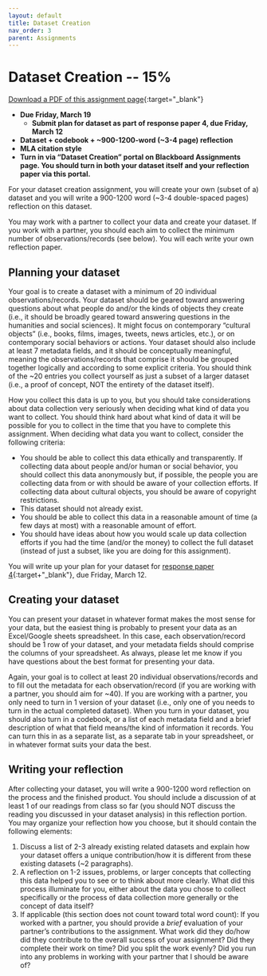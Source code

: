 ```yaml
---
layout: default
title: Dataset Creation
nav_order: 3
parent: Assignments
---
```

# Dataset Creation -- 15%
[Download a PDF of this assignment page](https://lindsaythomas.net/eng395s21/assignments/eng395s21-dataset-creation.pdf){:target="_blank"}
* **Due Friday, March 19**
    * **Submit plan for dataset as part of response paper 4, due Friday, March 12**
* **Dataset + codebook + ~900-1200-word (~3-4 page) reflection**
* **MLA citation style**
* **Turn in via “Dataset Creation” portal on Blackboard Assignments page. You should turn in both your dataset itself and your reflection paper via this portal.**

For your dataset creation assignment, you will create your own (subset of a) dataset and you will write a 900-1200 word (~3-4 double-spaced pages) reflection on this dataset.

You may work with a partner to collect your data and create your dataset. If you work with a partner, you should each aim to collect the minimum number of observations/records (see below). You will each write your own reflection paper.

## Planning your dataset
Your goal is to create a dataset with a minimum of 20 individual observations/records. Your dataset should be geared toward answering questions about what people do and/or the kinds of objects they create (i.e., it should be broadly geared toward answering questions in the humanities and social sciences). It might focus on contemporary “cultural objects” (i.e., books, films, images, tweets, news articles, etc.), or on contemporary social behaviors or actions. Your dataset should also include at least 7 metadata fields, and it should be conceptually meaningful, meaning the observations/records that comprise it should be grouped together logically and according to some explicit criteria. You should think of the ~20 entries you collect yourself as just a subset of a larger dataset (i.e., a proof of concept, NOT the entirety of the dataset itself).

How you collect this data is up to you, but you should take considerations about data collection very seriously when deciding what kind of data you want to collect. You should think hard about what kind of data it will be possible for you to collect in the time that you have to complete this assignment. When deciding what data you want to collect, consider the following criteria:
* You should be able to collect this data ethically and transparently. If collecting data about people and/or human or social behavior, you should collect this data anonymously but, if possible, the people you are collecting data from or with should be aware of your collection efforts. If collecting data about cultural objects, you should be aware of copyright restrictions.
* This dataset should not already exist.
* You should be able to collect this data in a reasonable amount of time (a few days at most) with a reasonable amount of effort.
* You should have ideas about how you would scale up data collection efforts if you had the time (and/or the money) to collect the full dataset (instead of just a subset, like you are doing for this assignment).

You will write up your plan for your dataset for [response paper 4](https://lindsaythomas.net/eng395s21/assignments/response-papers.html#response-paper-4){:target+"_blank"}, due Friday, March 12.

## Creating your dataset
You can present your dataset in whatever format makes the most sense for your data, but the easiest thing is probably to present your data as an Excel/Google sheets spreadsheet. In this case, each observation/record should be 1 row of your dataset, and your metadata fields should comprise the columns of your spreadsheet. As always, please let me know if you have questions about the best format for presenting your data.

Again, your goal is to collect at least 20 individual observations/records and to fill out the metadata for each observation/record (if you are working with a partner, you should aim for ~40). If you are working with a partner, you only need to turn in 1 version of your dataset (i.e., only one of you needs to turn in the actual completed dataset). When you turn in your dataset, you should also turn in a codebook, or a list of each metadata field and a brief description of what that field means/the kind of information it records. You can turn this in as a separate list, as a separate tab in your spreadsheet, or in whatever format suits your data the best.

## Writing your reflection
After collecting your dataset, you will write a 900-1200 word reflection on the process and the finished product. You should include a discussion of at least 1 of our readings from class so far (you should NOT discuss the reading you discussed in your dataset analysis) in this reflection portion. You may organize your reflection how you choose, but it should contain the following elements:
1.	Discuss a list of 2-3 already existing related datasets and explain how your dataset offers a unique contribution/how it is different from these existing datasets (~2 paragraphs).
2.	A reflection on 1-2 issues, problems, or larger concepts that collecting this data helped you to see or to think about more clearly. What did this process illuminate for you, either about the data you chose to collect specifically or the process of data collection more generally or the concept of data itself?
3.	If applicable (this section does not count toward total word count): If you worked with a partner, you should provide a *brief* evaluation of your partner’s contributions to the assignment. What work did they do/how did they contribute to the overall success of your assignment? Did they complete their work on time? Did you split the work evenly? Did you run into any problems in working with your partner that I should be aware of?
